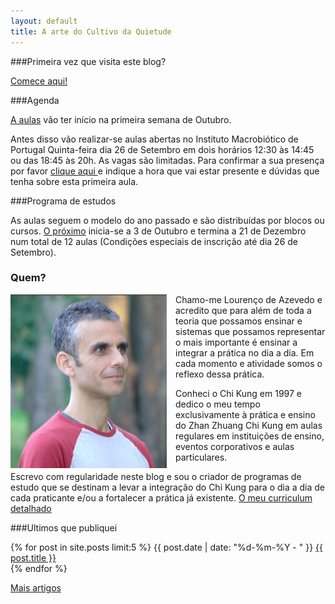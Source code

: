 ```yaml
---
layout: default 
title: A arte do Cultivo da Quietude
---
```

###Primeira vez que visita este blog?

[Comece aqui!](/inicio.html)

###Agenda

[A aulas](http://devagar.org/aulas.html) vão ter início na primeira semana de Outubro.

Antes disso vão realizar-se aulas abertas no Instituto Macrobiótico de Portugal Quinta-feira dia 26 de Setembro em dois horários 12:30 às 14:45 ou das 18:45 às 20h.
As vagas são limitadas. Para confirmar a sua presença por favor <a href="mailto:lourencoazevedo@devagar.org?subject=Confirmar presença dia 26 de Setembro">clique aqui </a> e indique a hora que vai estar presente e dúvidas que tenha sobre esta primeira aula. 

###Programa de estudos 

As aulas seguem o modelo do ano passado e são distribuídas por blocos ou cursos. [O próximo](/regulares.html) inicia-se a 3 de Outubro e termina a 21 de Dezembro num total de 12 aulas (Condições especiais de inscrição até dia 26 de Setembro).

### Quem?

<p><img src="/files/foto.jpg" class="profile" style="float: left; margin-right: 1em; width: 250px;"></p>

Chamo-me Lourenço de Azevedo e acredito que para além de toda a teoria que possamos ensinar e sistemas que possamos representar o mais importante é ensinar a integrar a prática no dia a dia. Em cada momento e atividade somos o reflexo dessa prática. 

Conheci o Chi Kung em 1997 e dedico o meu tempo exclusivamente à prática e ensino do Zhan Zhuang Chi Kung em aulas regulares em instituições de ensino, eventos corporativos e aulas particulares. 

Escrevo com regularidade neste blog e sou o criador de programas de estudo que se destinam a levar a integração do Chi Kung para o dia a dia de cada praticante e/ou a fortalecer a prática já existente. [O meu curriculum detalhado](/files/cv2013.pdf)

###Ultimos que publiquei

<div class="hfeed">
	<article class="hentry entry">
	  <p>{% for post in site.posts limit:5 %}
	      <time datetime="{{ post.date | xmlschema }}">{{ post.date | date: "%d-%m-%Y - " }}</time>
	      <a href="{{ post.url }}">{{ post.title }}</a>
	      <br>
	  {% endfor %}
	</p>
	</article>
</div>

[Mais artigos](http://devagar.org/blog.html) 

